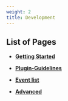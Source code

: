 ```yaml
---
weight: 2
title: Development
---
```


## List of Pages

- **[Getting Started](./Getting-Started)**

- **[Plugin-Guidelines](./Plugin-Guidelines)**

- **[Event list](./Event-list)**

- **[Advanced](./Advanced)**

